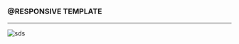 ### @RESPONSIVE TEMPLATE

------

![sds](https://github.com/user-attachments/assets/18ec2bce-d190-499b-ba3d-55e590064d52)
